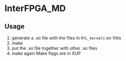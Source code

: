 # InterFPGA_MD

## Usage
1. generate a .xo file with the files in `RTL_kernels` on Vitis
2. make
3. put the .xo file together with other .xo files
4. make again
Make flags are in XUP
